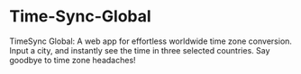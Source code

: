 # Time-Sync-Global
TimeSync Global: A web app for effortless worldwide time zone conversion. Input a city, and instantly see the time in three selected countries. Say goodbye to time zone headaches!
